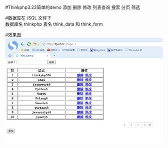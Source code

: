 ﻿#Thinkphp3.23简单的demo 
	添加 删除 修改 列表查询 
	搜索 分页 筛选

#数据库在 /SQL 文件下  
	数据库名 thinkphp
    表名 think_data 和 think_form

#效果图
![image](https://github.com/likeyou521/Thinkphp3.23_demo/raw/master/效果图.png)